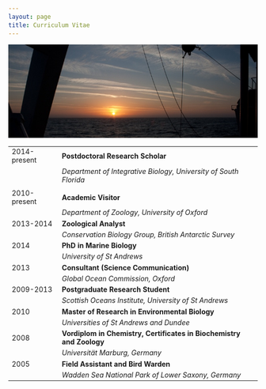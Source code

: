 ```yaml
---
layout: page
title: Curriculum Vitae
---
```


<img class="img-wide" src="/public/images/sunrise760-285.jpg"></img>  

| | |
| ----------- | ------------- |
| 2014-present |  **Postdoctoral Research Scholar** |
|  | *Department of Integrative Biology, University of South Florida* |
| | |
|2010-present|**Academic Visitor**|
||*Department of Zoology, University of Oxford*|
|2013-2014 | **Zoological Analyst**|
| | *Conservation Biology Group, British Antarctic Survey*|
|2014| **PhD in Marine Biology**|
||*University of St Andrews*
|2013 |**Consultant (Science Communication)**|
||*Global Ocean Commission, Oxford*|
|2009-2013| **Postgraduate Research Student**|
||*Scottish Oceans Institute, University of St Andrews*|
|2010|**Master of Research in Environmental Biology**|
||*Universities of St Andrews and Dundee*|
|2008|**Vordiplom in Chemistry, Certificates in Biochemistry and Zoology**|
||*Universität Marburg, Germany*|
|2005|**Field Assistant and Bird Warden**|
||*Wadden Sea National Park of Lower Saxony, Germany*|